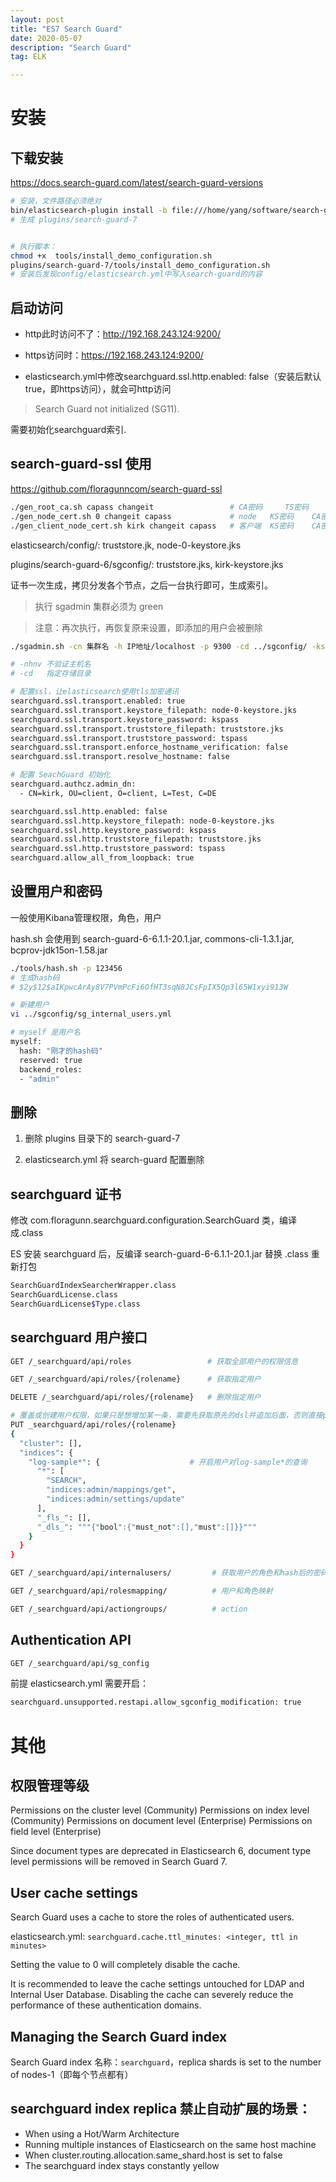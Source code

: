 ```yaml
---
layout: post
title: "ES7 Search Guard"
date: 2020-05-07
description: "Search Guard"
tag: ELK

---
```



# 安装

## 下载安装

https://docs.search-guard.com/latest/search-guard-versions

```sh
# 安装，文件路径必须绝对
bin/elasticsearch-plugin install -b file:///home/yang/software/search-guard-7-7.6.2-41.0.0.zip
# 生成 plugins/search-guard-7


# 执行脚本：
chmod +x  tools/install_demo_configuration.sh
plugins/search-guard-7/tools/install_demo_configuration.sh
# 安装后发现config/elasticsearch.yml中写入search-guard的内容
```

## 启动访问

- http此时访问不了：http://192.168.243.124:9200/

- https访问时：https://192.168.243.124:9200/

- elasticsearch.yml中修改searchguard.ssl.http.enabled: false（安装后默认true，即https访问），就会可http访问


> Search Guard not initialized (SG11).          

需要初始化searchguard索引.



## search-guard-ssl 使用

https://github.com/floragunncom/search-guard-ssl

```sh
./gen_root_ca.sh capass changeit                 # CA密码     TS密码
./gen_node_cert.sh 0 changeit capass             # node   KS密码    CA密码
./gen_client_node_cert.sh kirk changeit capass   # 客户端  KS密码    CA密码
```

elasticsearch/config/: truststore.jk, node-0-keystore.jks

plugins/search-guard-6/sgconfig/: truststore.jks, kirk-keystore.jks

证书一次生成，拷贝分发各个节点，之后一台执行即可，生成索引。

> 执行 sgadmin 集群必须为 green

> 注意：再次执行，再恢复原来设置，即添加的用户会被删除


```sh
./sgadmin.sh -cn 集群名 -h IP地址/localhost -p 9300 -cd ../sgconfig/ -ks kirk-keystore.jks -kspass 123456 -ts truststore.jks -tspass 123456 -nhnv

# -nhnv 不验证主机名
# -cd   指定存储目录
```


```sh
# 配置ssl，让elasticsearch使用tls加密通讯
searchguard.ssl.transport.enabled: true
searchguard.ssl.transport.keystore_filepath: node-0-keystore.jks
searchguard.ssl.transport.keystore_password: kspass
searchguard.ssl.transport.truststore_filepath: truststore.jks
searchguard.ssl.transport.truststore_password: tspass
searchguard.ssl.transport.enforce_hostname_verification: false
searchguard.ssl.transport.resolve_hostname: false

# 配置 SeachGuard 初始化
searchguard.authcz.admin_dn:
  - CN=kirk, OU=client, O=client, L=Test, C=DE  

searchguard.ssl.http.enabled: false
searchguard.ssl.http.keystore_filepath: node-0-keystore.jks
searchguard.ssl.http.keystore_password: kspass
searchguard.ssl.http.truststore_filepath: truststore.jks
searchguard.ssl.http.truststore_password: tspass
searchguard.allow_all_from_loopback: true
```



## 设置用户和密码

一般使用Kibana管理权限，角色，用户

hash.sh 会使用到 search-guard-6-6.1.1-20.1.jar, commons-cli-1.3.1.jar, bcprov-jdk15on-1.58.jar 

```sh
./tools/hash.sh -p 123456
# 生成hash码
# $2y$12$aIKpwcArAy8V7PVmPcFi6OfHT3sqN8JCsFpIX5Qp3l65W1xyi913W

# 新建用户
vi ../sgconfig/sg_internal_users.yml
```

```sh
# myself 是用户名
myself:
  hash: "刚才的hash码"
  reserved: true
  backend_roles:
  - "admin"
```


## 删除

1. 删除 plugins 目录下的 search-guard-7

2. elasticsearch.yml 将 search-guard 配置删除



## searchguard 证书

修改 com.floragunn.searchguard.configuration.SearchGuard 类，编译成.class

ES 安装 searchguard 后，反编译 search-guard-6-6.1.1-20.1.jar 替换 .class 重新打包

```sh
SearchGuardIndexSearcherWrapper.class
SearchGuardLicense.class
SearchGuardLicense$Type.class
```


## searchguard 用户接口
```sh
GET /_searchguard/api/roles                 # 获取全部用户的权限信息

GET /_searchguard/api/roles/{rolename}      # 获取指定用户

DELETE /_searchguard/api/roles/{rolename}   # 删除指定用户

# 覆盖或创建用户权限，如果只是想增加某一条，需要先获取原先的dsl并追加后面，否则直接put则只剩这条
PUT _searchguard/api/roles/{rolename}
{
  "cluster": [],
  "indices": {
    "log-sample*": {                    # 开启用户对log-sample*的查询
      "*": [
        "SEARCH",
        "indices:admin/mappings/get",
        "indices:admin/settings/update"
      ],
      "_fls_": [],
      "_dls_": """{"bool":{"must_not":[],"must":[]}}"""
    }
  }
}
```

```sh
GET /_searchguard/api/internalusers/         # 获取用户的角色和hash后的密码

GET /_searchguard/api/rolesmapping/          # 用户和角色映射

GET /_searchguard/api/actiongroups/          # action 
```


## Authentication API

```sh
GET /_searchguard/api/sg_config
```

前提 elasticsearch.yml 需要开启：
```sh
searchguard.unsupported.restapi.allow_sgconfig_modification: true 
```






# 其他

## 权限管理等级

Permissions on the cluster level (Community)
Permissions on index level (Community)
Permissions on document level (Enterprise)
Permissions on field level (Enterprise)

Since document types are deprecated in Elasticsearch 6, document type level permissions will be removed in Search Guard 7.



## User cache settings

Search Guard uses a cache to store the roles of authenticated users.

elasticsearch.yml:
`searchguard.cache.ttl_minutes: <integer, ttl in minutes>`

Setting the value to 0 will completely disable the cache.

It is recommended to leave the cache settings untouched for LDAP and Internal User Database. Disabling the cache can severely reduce the performance of these authentication domains.


## Managing the Search Guard index

Search Guard index 名称：`searchguard`，replica shards is set to the number of nodes-1（即每个节点都有）


## searchguard index replica 禁止自动扩展的场景：

- When using a Hot/Warm Architecture
- Running multiple instances of Elasticsearch on the same host machine
- When cluster.routing.allocation.same_shard.host is set to false
- The searchguard index stays constantly yellow


